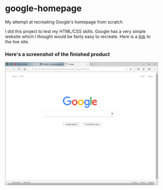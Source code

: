 # google-homepage
My attempt at recreating Google's homepage from scratch

I did this project to test my HTML/CSS skills. Google has a very simple website which I thought would be fairly easy to recreate. Here is a [link][site] to the live site.

[site]: https://joshuamango.github.io/google-homepage]

### Here's a screenshot of the finished product
![Image](sample-screenshot.PNG)
